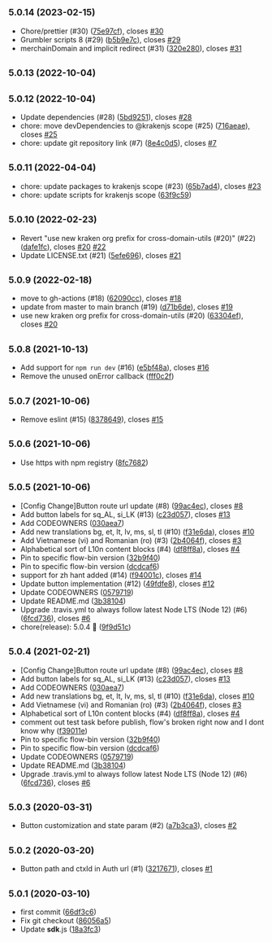 ## <small>5.0.14 (2023-02-15)</small>

* Chore/prettier (#30) ([75e97cf](https://github.com/paypal/paypal-identity-components/commit/75e97cf)), closes [#30](https://github.com/paypal/paypal-identity-components/issues/30)
* Grumbler scripts 8 (#29) ([b5b9e7c](https://github.com/paypal/paypal-identity-components/commit/b5b9e7c)), closes [#29](https://github.com/paypal/paypal-identity-components/issues/29)
* merchainDomain and implicit redirect (#31) ([320e280](https://github.com/paypal/paypal-identity-components/commit/320e280)), closes [#31](https://github.com/paypal/paypal-identity-components/issues/31)



## <small>5.0.13 (2022-10-04)</small>

## <small>5.0.12 (2022-10-04)</small>

- Update dependencies (#28) ([5bd9251](https://github.com/paypal/paypal-identity-components/commit/5bd9251)), closes [#28](https://github.com/paypal/paypal-identity-components/issues/28)
- chore: move devDependencies to @krakenjs scope (#25) ([716aeae](https://github.com/paypal/paypal-identity-components/commit/716aeae)), closes [#25](https://github.com/paypal/paypal-identity-components/issues/25)
- chore: update git repository link (#7) ([8e4c0d5](https://github.com/paypal/paypal-identity-components/commit/8e4c0d5)), closes [#7](https://github.com/paypal/paypal-identity-components/issues/7)

## <small>5.0.11 (2022-04-04)</small>

- chore: update packages to krakenjs scope (#23) ([65b7ad4](https://github.paypal.com/paypal/paypal-auth/commit/65b7ad4)), closes [#23](https://github.paypal.com/paypal/paypal-auth/issues/23)
- chore: update scripts for krakenjs scope ([63f9c59](https://github.paypal.com/paypal/paypal-auth/commit/63f9c59))

## <small>5.0.10 (2022-02-23)</small>

- Revert "use new kraken org prefix for cross-domain-utils (#20)" (#22) ([dafe1fc](https://github.paypal.com/paypal/paypal-auth/commit/dafe1fc)), closes [#20](https://github.paypal.com/paypal/paypal-auth/issues/20) [#22](https://github.paypal.com/paypal/paypal-auth/issues/22)
- Update LICENSE.txt (#21) ([5efe696](https://github.paypal.com/paypal/paypal-auth/commit/5efe696)), closes [#21](https://github.paypal.com/paypal/paypal-auth/issues/21)

## <small>5.0.9 (2022-02-18)</small>

- move to gh-actions (#18) ([62090cc](https://github.paypal.com/paypal/paypal-auth/commit/62090cc)), closes [#18](https://github.paypal.com/paypal/paypal-auth/issues/18)
- update from master to main branch (#19) ([d71b6de](https://github.paypal.com/paypal/paypal-auth/commit/d71b6de)), closes [#19](https://github.paypal.com/paypal/paypal-auth/issues/19)
- use new kraken org prefix for cross-domain-utils (#20) ([63304ef](https://github.paypal.com/paypal/paypal-auth/commit/63304ef)), closes [#20](https://github.paypal.com/paypal/paypal-auth/issues/20)

## <small>5.0.8 (2021-10-13)</small>

- Add support for `npm run dev` (#16) ([e5bf48a](https://github.paypal.com/paypal/paypal-auth/commit/e5bf48a)), closes [#16](https://github.paypal.com/paypal/paypal-auth/issues/16)
- Remove the unused onError callback ([fff0c2f](https://github.paypal.com/paypal/paypal-auth/commit/fff0c2f))

## <small>5.0.7 (2021-10-06)</small>

- Remove eslint (#15) ([8378649](https://github.paypal.com/paypal/paypal-auth/commit/8378649)), closes [#15](https://github.paypal.com/paypal/paypal-auth/issues/15)

## <small>5.0.6 (2021-10-06)</small>

- Use https with npm registry ([8fc7682](https://github.paypal.com/paypal/paypal-auth/commit/8fc7682))

## <small>5.0.5 (2021-10-06)</small>

- [Config Change]Button route url update (#8) ([99ac4ec](https://github.paypal.com/paypal/paypal-auth/commit/99ac4ec)), closes [#8](https://github.paypal.com/paypal/paypal-auth/issues/8)
- Add button labels for sq_AL, si_LK (#13) ([c23d057](https://github.paypal.com/paypal/paypal-auth/commit/c23d057)), closes [#13](https://github.paypal.com/paypal/paypal-auth/issues/13)
- Add CODEOWNERS ([030aea7](https://github.paypal.com/paypal/paypal-auth/commit/030aea7))
- Add new translations bg, et, lt, lv, ms, sl, tl (#10) ([f31e6da](https://github.paypal.com/paypal/paypal-auth/commit/f31e6da)), closes [#10](https://github.paypal.com/paypal/paypal-auth/issues/10)
- Add Vietnamese (vi) and Romanian (ro) (#3) ([2b4064f](https://github.paypal.com/paypal/paypal-auth/commit/2b4064f)), closes [#3](https://github.paypal.com/paypal/paypal-auth/issues/3)
- Alphabetical sort of L10n content blocks (#4) ([df8ff8a](https://github.paypal.com/paypal/paypal-auth/commit/df8ff8a)), closes [#4](https://github.paypal.com/paypal/paypal-auth/issues/4)
- Pin to specific flow-bin version ([32b9f40](https://github.paypal.com/paypal/paypal-auth/commit/32b9f40))
- Pin to specific flow-bin version ([dcdcaf6](https://github.paypal.com/paypal/paypal-auth/commit/dcdcaf6))
- support for zh hant added (#14) ([f94001c](https://github.paypal.com/paypal/paypal-auth/commit/f94001c)), closes [#14](https://github.paypal.com/paypal/paypal-auth/issues/14)
- Update button implementation (#12) ([49fdfe8](https://github.paypal.com/paypal/paypal-auth/commit/49fdfe8)), closes [#12](https://github.paypal.com/paypal/paypal-auth/issues/12)
- Update CODEOWNERS ([0579719](https://github.paypal.com/paypal/paypal-auth/commit/0579719))
- Update README.md ([3b38104](https://github.paypal.com/paypal/paypal-auth/commit/3b38104))
- Upgrade .travis.yml to always follow latest Node LTS (Node 12) (#6) ([6fcd736](https://github.paypal.com/paypal/paypal-auth/commit/6fcd736)), closes [#6](https://github.paypal.com/paypal/paypal-auth/issues/6)
- chore(release): 5.0.4 :tada: ([9f9d51c](https://github.paypal.com/paypal/paypal-auth/commit/9f9d51c))

## <small>5.0.4 (2021-02-21)</small>

- [Config Change]Button route url update (#8) ([99ac4ec](http://github.paypal.com/paypal/paypal-auth/commit/99ac4ec)), closes [#8](http://github.paypal.com/paypal/paypal-auth/issues/8)
- Add button labels for sq_AL, si_LK (#13) ([c23d057](http://github.paypal.com/paypal/paypal-auth/commit/c23d057)), closes [#13](http://github.paypal.com/paypal/paypal-auth/issues/13)
- Add CODEOWNERS ([030aea7](http://github.paypal.com/paypal/paypal-auth/commit/030aea7))
- Add new translations bg, et, lt, lv, ms, sl, tl (#10) ([f31e6da](http://github.paypal.com/paypal/paypal-auth/commit/f31e6da)), closes [#10](http://github.paypal.com/paypal/paypal-auth/issues/10)
- Add Vietnamese (vi) and Romanian (ro) (#3) ([2b4064f](http://github.paypal.com/paypal/paypal-auth/commit/2b4064f)), closes [#3](http://github.paypal.com/paypal/paypal-auth/issues/3)
- Alphabetical sort of L10n content blocks (#4) ([df8ff8a](http://github.paypal.com/paypal/paypal-auth/commit/df8ff8a)), closes [#4](http://github.paypal.com/paypal/paypal-auth/issues/4)
- comment out test task before publish, flow's broken right now and I dont know why ([f39011e](http://github.paypal.com/paypal/paypal-auth/commit/f39011e))
- Pin to specific flow-bin version ([32b9f40](http://github.paypal.com/paypal/paypal-auth/commit/32b9f40))
- Pin to specific flow-bin version ([dcdcaf6](http://github.paypal.com/paypal/paypal-auth/commit/dcdcaf6))
- Update CODEOWNERS ([0579719](http://github.paypal.com/paypal/paypal-auth/commit/0579719))
- Update README.md ([3b38104](http://github.paypal.com/paypal/paypal-auth/commit/3b38104))
- Upgrade .travis.yml to always follow latest Node LTS (Node 12) (#6) ([6fcd736](http://github.paypal.com/paypal/paypal-auth/commit/6fcd736)), closes [#6](http://github.paypal.com/paypal/paypal-auth/issues/6)

## <small>5.0.3 (2020-03-31)</small>

- Button customization and state param (#2) ([a7b3ca3](http://github.paypal.com/paypal/paypal-auth/commit/a7b3ca3)), closes [#2](http://github.paypal.com/paypal/paypal-auth/issues/2)

## <small>5.0.2 (2020-03-20)</small>

- Button path and ctxId in Auth url (#1) ([3217671](http://github.paypal.com/paypal/paypal-auth/commit/3217671)), closes [#1](http://github.paypal.com/paypal/paypal-auth/issues/1)

## <small>5.0.1 (2020-03-10)</small>

- first commit ([66df3c6](http://github.paypal.com/paypal/paypal-auth/commit/66df3c6))
- Fix git checkout ([86056a5](http://github.paypal.com/paypal/paypal-auth/commit/86056a5))
- Update **sdk**.js ([18a3fc3](http://github.paypal.com/paypal/paypal-auth/commit/18a3fc3))
